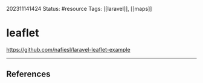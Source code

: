 202311141424
Status: #resource
Tags: [[laravel]], [[maps]]

# leaflet
https://github.com/nafiesl/laravel-leaflet-example


---
## References
